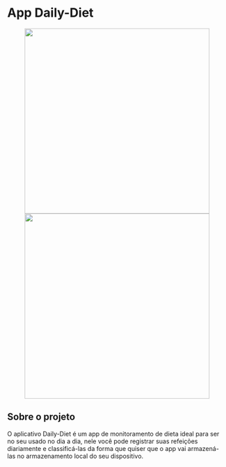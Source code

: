 # App Daily-Diet


<div align="center">
  <img src="https://user-images.githubusercontent.com/69774531/213178041-ab6c0a02-1d5a-439a-b85a-be8b74b022b8.png" height="425px" />
  <img src="https://user-images.githubusercontent.com/69774531/213175754-b9bb8c09-3795-434f-abaa-d5793e1206a6.png" height="425px" />  
</div>



## Sobre o projeto

O aplicativo Daily-Diet é um app de monitoramento de dieta ideal para ser no seu usado no dia a dia, nele você pode registrar suas refeições diariamente e classificá-las da forma que quiser que o app vai armazená-las no armazenamento local do seu dispositivo.


